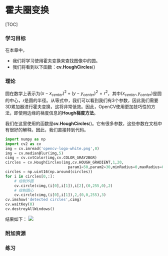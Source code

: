 # 霍夫圈变换

[TOC]

### 学习目标

在本章中，
- 我们将学习使用霍夫变换来查找图像中的圆。
- 我们将看到以下函数：**cv.HoughCircles**()

### 理论

圆在数学上表示为$(x-x_{center})^2+(y-y_{center})^2 = r^2$，其中$(x_{center},y_{center})$是圆的中心，$r$是圆的半径。从等式中，我们可以看到我们有3个参数，因此我们需要3D累加器进行霍夫变换，这将非常低效。因此，OpenCV使用更加技巧性的方法，即使用边缘的梯度信息的**Hough梯度方法**。

我们在这里使用的函数是**cv.HoughCircles**()。它有很多参数，这些参数在文档中有很好的解释。因此，我们直接转到代码。

```python
import numpy as np
import cv2 as cv
img = cv.imread('opencv-logo-white.png',0)
img = cv.medianBlur(img,5)
cimg = cv.cvtColor(img,cv.COLOR_GRAY2BGR)
circles = cv.HoughCircles(img,cv.HOUGH_GRADIENT,1,20,
                            param1=50,param2=30,minRadius=0,maxRadius=0)
circles = np.uint16(np.around(circles))
for i in circles[0,:]:
    # 绘制外圆
    cv.circle(cimg,(i[0],i[1]),i[2],(0,255,0),2)
    # 绘制圆心
    cv.circle(cimg,(i[0],i[1]),2,(0,0,255),3)
cv.imshow('detected circles',cimg)
cv.waitKey(0)
cv.destroyAllWindows()
```

结果如下：
![](http://qiniu.aihubs.net/houghcircles2.jpg)

### 附加资源

### 练习